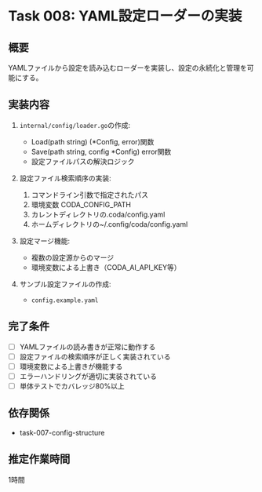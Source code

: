# Task 008: YAML設定ローダーの実装

## 概要
YAMLファイルから設定を読み込むローダーを実装し、設定の永続化と管理を可能にする。

## 実装内容
1. `internal/config/loader.go`の作成:
   - Load(path string) (*Config, error)関数
   - Save(path string, config *Config) error関数
   - 設定ファイルパスの解決ロジック

2. 設定ファイル検索順序の実装:
   1. コマンドライン引数で指定されたパス
   2. 環境変数 CODA_CONFIG_PATH
   3. カレントディレクトリの.coda/config.yaml
   4. ホームディレクトリの~/.config/coda/config.yaml

3. 設定マージ機能:
   - 複数の設定源からのマージ
   - 環境変数による上書き（CODA_AI_API_KEY等）

4. サンプル設定ファイルの作成:
   - `config.example.yaml`

## 完了条件
- [ ] YAMLファイルの読み書きが正常に動作する
- [ ] 設定ファイルの検索順序が正しく実装されている
- [ ] 環境変数による上書きが機能する
- [ ] エラーハンドリングが適切に実装されている
- [ ] 単体テストでカバレッジ80%以上

## 依存関係
- task-007-config-structure

## 推定作業時間
1時間